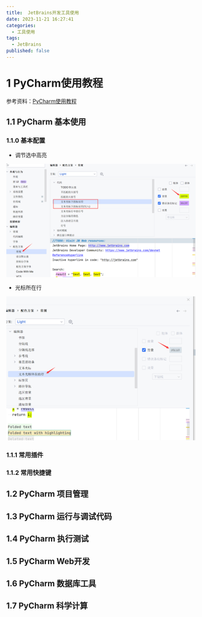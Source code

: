 ```yaml
---
title:  JetBrains开发工具使用
date: 2023-11-21 16:27:41
categories:
  - 工具使用
tags:
  - JetBrains
published: false
---
```


# 1 PyCharm使用教程

参考资料：[PyCharm使用教程](https://www.imooc.com/wiki/pycharmlesson)

## 1.1 PyCharm 基本使用
### 1.1.0 基本配置
- 调节选中高亮

![](https://raw.githubusercontent.com/BaihlUp/Figurebed/master/2023/202311141231365.png)

- 光标所在行

![](https://raw.githubusercontent.com/BaihlUp/Figurebed/master/2023/202311141233224.png)

### 1.1.1 常用插件

### 1.1.2 常用快捷键


## 1.2 PyCharm 项目管理


## 1.3 PyCharm 运行与调试代码


## 1.4 PyCharm 执行测试


## 1.5 PyCharm Web开发


## 1.6 PyCharm 数据库工具


## 1.7 PyCharm 科学计算


